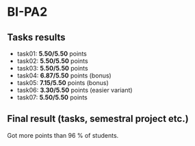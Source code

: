 # BI-PA2
## Tasks results
- task01: **5.50/5.50** points
- task02: **5.50/5.50** points
- task03: **5.50/5.50** points
- task04: **6.87/5.50** points (bonus)
- task05: **7.15/5.50** points (bonus)
- task06: **3.30/5.50** points (easier variant)
- task07: **5.50/5.50** points

## Final result (tasks, semestral project etc.)
Got more points than 96 % of students.
